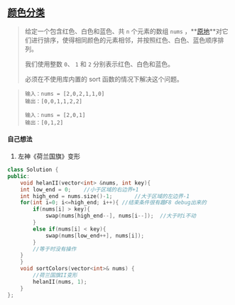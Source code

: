 ## [颜色分类](https://leetcode.cn/problems/sort-colors/)

> 给定一个包含红色、白色和蓝色、共 `n` 个元素的数组 `nums` ，**[原地](https://baike.baidu.com/item/原地算法)**对它们进行排序，使得相同颜色的元素相邻，并按照红色、白色、蓝色顺序排列。
>
> 我们使用整数 `0`、 `1` 和 `2` 分别表示红色、白色和蓝色。
>
> 必须在不使用库内置的 sort 函数的情况下解决这个问题。

> ```
> 输入：nums = [2,0,2,1,1,0]
> 输出：[0,0,1,1,2,2]
> ```
>
> ```
> 输入：nums = [2,0,1]
> 输出：[0,1,2]
> ```



#### 自己想法

1. 左神《荷兰国旗》变形

```c++
class Solution {
public:
    void helanII(vector<int> &nums, int key){
	int low_end = 0;	//小于区域的右边界+1
	int high_end = nums.size()-1;		//大于区域的左边界-1
	for(int i=0; i<=high_end; i++){	//结束条件很有趣F8 debug出来的
		if(nums[i] > key){	
			swap(nums[high_end--], nums[i--]);	//大于时i不动
		}
		else if(nums[i] < key){
			swap(nums[low_end++], nums[i]);
		}
		//等于时没有操作
	}
    }
    void sortColors(vector<int>& nums) {
        //荷兰国旗II变形
        helanII(nums, 1);
    }
};
```

